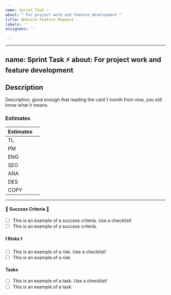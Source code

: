 ```yaml
---
name: Sprint Task ⚡️
about: " For project work and feature development "
title: Website Feature Request
labels: ''
assignees: ''

---
```


---
name: Sprint Task ⚡️
about: For project work and feature development
---

## Description

Description, good enough that reading the card 1 month from now, you still know what it means.

### Estimates

| Estimates |  |
| ------------- | ------------- |
| TL | |
| PM | |
| ENG | |
| SEO | |
| ANA | |
| DES | |
| COPY | |

---

#### :yellow_heart: Success Criteria :yellow_heart:
- [ ] This is an example of a success criteria. Use a checklist!
- [ ] This is an example of a success criteria.

#### :heavy_exclamation_mark: Risks :heavy_exclamation_mark:
- [ ] This is an example of a risk. Use a checklist!
- [ ] This is an example of a risk.

#### Tasks
- [ ] This is an example of a task. Use a checklist!
- [ ] This is an example of a task.
